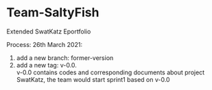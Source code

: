 # Team-SaltyFish
Extended SwatKatz Eportfolio

Process:
26th March 2021:
1. add a new branch: former-version
2. add a new tag: v-0.0.    
  v-0.0 contains codes and corresponding documents about project SwatKatz, the team would start sprint1 based on v-0.0
